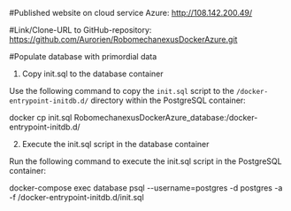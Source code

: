#Published website on cloud service Azure:
http://108.142.200.49/

#Link/Clone-URL to GitHub-repository:
https://github.com/Aurorien/RobomechanexusDockerAzure.git

#Populate database with primordial data

1. Copy init.sql to the database container

Use the following command to copy the `init.sql` script to the `/docker-entrypoint-initdb.d/` directory within the PostgreSQL container:

docker cp init.sql RobomechanexusDockerAzure_database:/docker-entrypoint-initdb.d/

2. Execute the init.sql script in the database container

Run the following command to execute the init.sql script in the PostgreSQL container:

docker-compose exec database psql --username=postgres -d postgres -a -f /docker-entrypoint-initdb.d/init.sql
